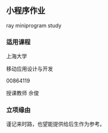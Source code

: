 ## 小程序作业

ray miniprogram study

### 适用课程

上海大学

移动应用设计与开发

00864119

授课教师 佘俊

### 立项缘由

谨记来时路，也望能提供给后生作为参考。